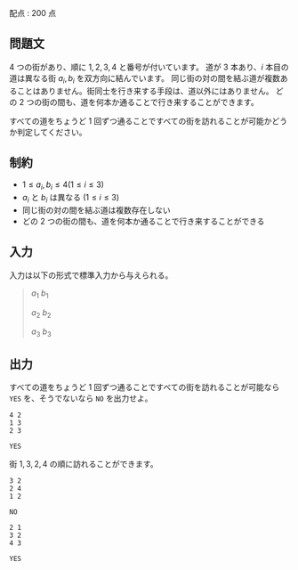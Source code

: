 配点 : $200$ 点

## 問題文

$4$ つの街があり、順に $1,2,3,4$ と番号が付いています。
道が $3$ 本あり、$i$ 本目の道は異なる街 $a_i,b_i$ を双方向に結んでいます。
同じ街の対の間を結ぶ道が複数あることはありません。街同士を行き来する手段は、道以外にはありません。
どの $2$ つの街の間も、道を何本か通ることで行き来することができます。

すべての道をちょうど $1$ 回ずつ通ることですべての街を訪れることが可能かどうか判定してください。

## 制約

- $1 \leq a_i,b_i \leq 4(1\leq i\leq 3)$
- $a_i$ と $b_i$ は異なる $(1\leq i\leq 3)$
- 同じ街の対の間を結ぶ道は複数存在しない
- どの $2$ つの街の間も、道を何本か通ることで行き来することができる

## 入力

入力は以下の形式で標準入力から与えられる。

> $a_1$ $b_1$
> 
> $a_2$ $b_2$
> 
> $a_3$ $b_3$

## 出力

すべての道をちょうど $1$ 回ずつ通ることですべての街を訪れることが可能なら `YES` を、そうでないなら `NO` を出力せよ。

```input1
4 2
1 3
2 3
```

```output1
YES
```

街 $1,3,2,4$ の順に訪れることができます。

```input2
3 2
2 4
1 2
```

```output2
NO
```

```input3
2 1
3 2
4 3
```

```output3
YES
```